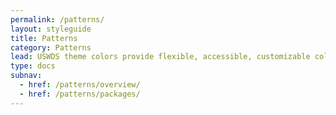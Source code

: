 ```yaml
---
permalink: /patterns/
layout: styleguide
title: Patterns
category: Patterns
lead: USWDS theme colors provide flexible, accessible, customizable color choices
type: docs
subnav:
  - href: /patterns/overview/
  - href: /patterns/packages/
---
```

